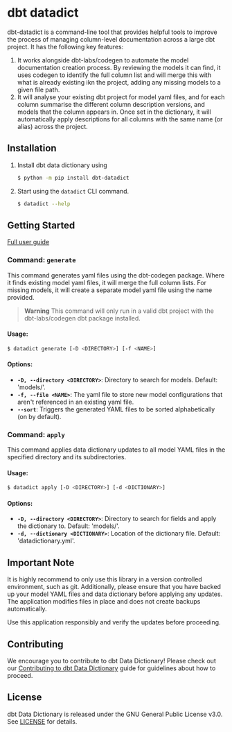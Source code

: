 # dbt datadict

dbt-datadict is a command-line tool that provides helpful tools to improve the process of managing column-level documentation across a large dbt project. It has the following key features:

1. It works alongside dbt-labs/codegen to automate the model documentation creation process. By reviewing the models it can find, it uses codegen to identify the full column list and will merge this with what is already existing ikn the project, adding any missing models to a given file path.
2. It will analyse your existing dbt project for model yaml files, and for each column summarise the different column description versions, and models that the column appears in. Once set in the dictionary, it will automatically apply descriptions for all columns with the same name (or alias) across the project.

## **Installation**

1. Install dbt data dictionary using
    
    ```bash
    $ python -m pip install dbt-datadict
    ```
2. Start using the `datadict` CLI command.
    ```bash
    $ datadict --help
    ```

## Getting Started

[Full user guide](docs/user_guide.md)

### Command: `generate`

This command generates yaml files using the dbt-codegen package. Where it finds existing model yaml files, it will merge the full column lists. For missing models, it will create a separate model yaml file using the name provided.

> **Warning**
> This command will only run in a valid dbt project with the dbt-labs/codegen dbt package installed.

#### **Usage:**
```bash
$ datadict generate [-D <DIRECTORY>] [-f <NAME>] 
```

#### **Options:**

- **`-D, --directory <DIRECTORY>`**: Directory to search for models. Default: 'models/'.
- **`-f, --file <NAME>`**: The yaml file to store new model configurations that aren't referenced in an existing yaml file.
- **`--sort`**: Triggers the generated YAML files to be sorted alphabetically (on by default). 

### Command: **`apply`**

This command applies data dictionary updates to all model YAML files in the specified directory and its subdirectories.

#### **Usage:**
```bash
$ datadict apply [-D <DIRECTORY>] [-d <DICTIONARY>] 
```

#### **Options:**

- **`-D, --directory <DIRECTORY>`**: Directory to search for fields and apply the dictionary to. Default: 'models/'.
- **`-d, --dictionary <DICTIONARY>`**: Location of the dictionary file. Default: 'datadictionary.yml'.



## **Important Note**

It is highly recommend to only use this library in a version controlled environment, such as git. Additionally, please ensure that you have backed up your model YAML files and data dictionary before applying any updates. The application modifies files in place and does not create backups automatically.

Use this application responsibly and verify the updates before proceeding.

## Contributing
We encourage you to contribute to dbt Data Dictionary! Please check out our [Contributing to dbt Data Dictionary](CONTRIBUTING.md) guide for guidelines about how to proceed.

## License

dbt Data Dictionary is released under the GNU General Public License v3.0. See [LICENSE](LICENSE) for details.
